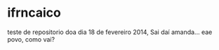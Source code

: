ifrncaico
=========

teste de repositorio doa dia 18 de fevereiro 2014, Sai daí amanda...
eae povo, como vai?

